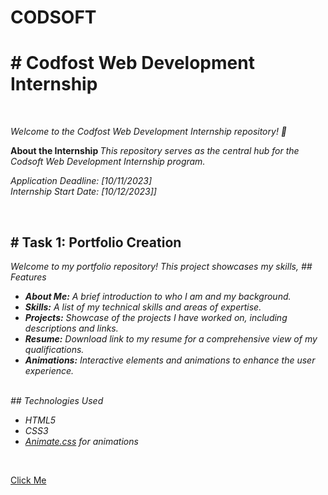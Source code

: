 # CODSOFT
<p>
<h1># Codfost Web Development Internship</h1>
<br>

  
  <i> Welcome to the Codfost Web Development Internship repository! 🚀 </i>  </p>
<strong>About the Internship  </strong><i> This repository serves as the central hub for the Codsoft Web Development Internship program.</i>
<br>
<p><i>
Application Deadline: [10/11/2023] 
  <br>
Internship Start Date: [10/12/2023]]
</i></p>

<br>
<h2>
# Task 1: Portfolio Creation </h2>
<p><i>Welcome to my portfolio repository! This project showcases my skills, 
## Features

- **About Me:** A brief introduction to who I am and my background.
- **Skills:** A list of my technical skills and areas of expertise.
- **Projects:** Showcase of the projects I have worked on, including descriptions and links.
- **Resume:** Download link to my resume for a comprehensive view of my qualifications.
- **Animations:** Interactive elements and animations to enhance the user experience.
</i></p>
<br>
<i>## Technologies Used

- HTML5
- CSS3
- [Animate.css](https://animate.style/) for animations </i>

<br>

<a href="https://6553900799cfdb2749373bc0--jolly-cheesecake-a8ff44.netlify.app/"> Click Me</a>
